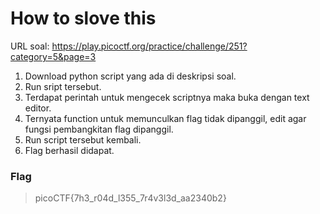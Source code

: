 # How to slove this

URL soal: https://play.picoctf.org/practice/challenge/251?category=5&page=3

1. Download python script yang ada di deskripsi soal.
2. Run sript tersebut.
3. Terdapat perintah untuk mengecek scriptnya maka buka dengan text editor.
4. Ternyata function untuk memunculkan flag tidak dipanggil, edit agar fungsi pembangkitan flag dipanggil.
5. Run script tersebut kembali.
6. Flag berhasil didapat.

### Flag
>picoCTF{7h3_r04d_l355_7r4v3l3d_aa2340b2}